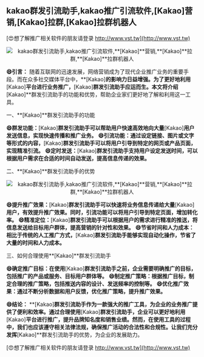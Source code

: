 ## **kakao群发引流助手,kakao推广引流软件,**[Kakao]**营销,**[Kakao]**拉群,**[Kakao]**拉群机器人**

[😍想了解推广相关软件的朋友请登录 http://www.vst.tw](http://www.vst.tw)

 <center><img src="https://vst.tw/MP4/tuiguang/png/3.png" alt="kakao群发引流助手,kakao推广引流软件,**[Kakao]**营销,**[Kakao]**拉群,**[Kakao]**拉群机器人"></center>

**😄引言：**
随着互联网的迅速发展，网络营销成为了现代企业推广业务的重要手段。而在众多社交媒体平台中，**[Kakao]**的影响力日益增强。为了更好地利用**[Kakao]**平台进行业务推广，**[Kakao]**群发引流助手应运而生。本文将介绍**[Kakao]**群发引流助手的功能和优势，帮助企业家们更好地了解和利用这一工具。

一、**[Kakao]**群发引流助手的功能

**😄群发功能：**[Kakao]**群发引流助手可以帮助用户快速高效地向大量**[Kakao]**用户发送信息，实现快速传播和推广业务。**
**😄引流功能：通过设定链接、图片或文字等形式的内容，**[Kakao]**群发引流助手可以将用户引导到特定的网页或产品页面，实现精准引流。**
**😄定时发送：**[Kakao]**群发引流助手支持用户设定发送时间，可以根据用户需求在合适的时间自动发送，提高信息传递的效果。**

二、**[Kakao]**群发引流助手的优势

 <center><img src="https://vst.tw/MP4/tuiguang/png/0.png" alt="kakao群发引流助手,kakao推广引流软件,**[Kakao]**营销,**[Kakao]**拉群,**[Kakao]**拉群机器人"></center>

**😄提升推广效果：**[Kakao]**群发引流助手可以快速将业务信息传递给大量**[Kakao]**用户，有效提升推广效果。同时，引流功能可以将用户引导到特定页面，增加转化率。**
**😄精准定位：**[Kakao]**群发引流助手可以根据用户的需求进行精准的推送，将信息发送给目标用户群体，提高营销的针对性和效果。**
**😄节省时间和人力成本：相比于传统的人工推广方式，**[Kakao]**群发引流助手能够实现自动化操作，节省了大量的时间和人力成本。**

三、如何合理使用**[Kakao]**群发引流助手

**😄确定推广目标：在使用**[Kakao]**群发引流助手之前，企业需要明确推广的目标，包括推广的产品或服务、目标用户群体等。**
**😄制定推广策略：根据推广目标，制定合理的推广策略，包括推送内容的设计、发送频率的控制等。**
**😄优化推广效果：通过不断分析数据和用户反馈，优化推广策略，提升推广效果。**

**😄结论：**
**[Kakao]**群发引流助手作为一款强大的推广工具，为企业的业务推广提供了便利和效率。通过合理使用**[Kakao]**群发引流助手，企业可以更好地利用**[Kakao]**平台进行推广，提升品牌知名度和销售业绩。然而，在使用工具的过程中，我们也应该遵守相关法律法规，确保推广活动的合法性和合规性。让我们充分发挥**[Kakao]**群发引流助手的优势，为企业的发展助力。

[😍想了解推广相关软件的朋友请登录 http://www.vst.tw](http://www.vst.tw)



